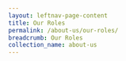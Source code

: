 ```yaml
---
layout: leftnav-page-content
title: Our Roles
permalink: /about-us/our-roles/
breadcrumb: Our Roles
collection_name: about-us
---
```

